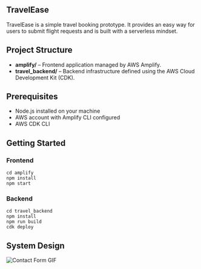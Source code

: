 ## TravelEase

TravelEase is a simple travel booking prototype. It provides an easy way for users to submit flight requests and is built with a serverless mindset.

## Project Structure

- **amplify/** – Frontend application managed by AWS Amplify.
- **travel_backend/** – Backend infrastructure defined using the AWS Cloud Development Kit (CDK).

## Prerequisites

- Node.js installed on your machine
- AWS account with Amplify CLI configured
- AWS CDK CLI

## Getting Started

### Frontend

```
cd amplify
npm install
npm start
```

### Backend

```
cd travel_backend
npm install
npm run build
cdk deploy
```

## System Design

![Contact Form GIF](system_design/contact_form.gif)
